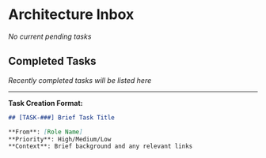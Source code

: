 # Architecture Inbox

_No current pending tasks_

## Completed Tasks

_Recently completed tasks will be listed here_

---

**Task Creation Format:**

```markdown
## [TASK-###] Brief Task Title

**From**: [Role Name]
**Priority**: High/Medium/Low
**Context**: Brief background and any relevant links
```
